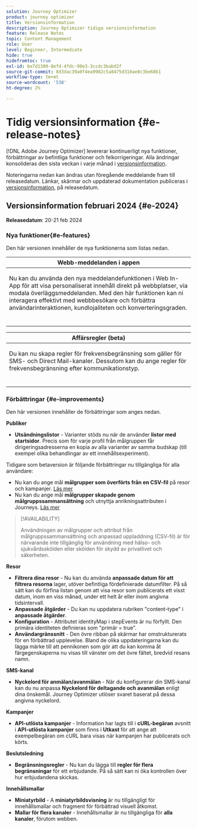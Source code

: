 ```yaml
---
solution: Journey Optimizer
product: journey optimizer
title: Versionsinformation
description: Journey Optimizer tidiga versionsinformation
feature: Release Notes
topic: Content Management
role: User
level: Beginner, Intermediate
hide: true
hidefromtoc: true
exl-id: 6e7d1300-8efd-4fdc-90e3-3ccdc3babd2f
source-git-commit: 8d3dac39a0f4ea9982c5a8475d310ae0c3be68b1
workflow-type: tm+mt
source-wordcount: '538'
ht-degree: 2%

---
```


# Tidig versionsinformation {#e-release-notes}

[!DNL Adobe Journey Optimizer] levererar kontinuerligt nya funktioner, förbättringar av befintliga funktioner och felkorrigeringar. Alla ändringar konsolideras den sista veckan i varje månad i [versionsinformation](release-notes.md).

Noteringarna nedan kan ändras utan föregående meddelande fram till releasedatum. Länkar, skärmar och uppdaterad dokumentation publiceras i [versionsinformation](release-notes.md), på releasedatum.

## Versionsinformation februari 2024 {#e-2024}

**Releasedatum**: 20-21 feb 2024

### Nya funktioner{#e-features}

Den här versionen innehåller de nya funktionerna som listas nedan.


<table>
<thead>
<tr>
<th><strong>Webb-meddelanden i appen</strong><br/></th>
</tr>
</thead>
<tbody>
<tr>
<td>
<p>Nu kan du använda den nya meddelandefunktionen i Web In-App för att visa personaliserat innehåll direkt på webbplatser, via modala överläggsmeddelanden. Med den här funktionen kan ni interagera effektivt med webbbesökare och förbättra användarinteraktionen, kundlojaliteten och konverteringsgraden.<br/><br/></p>
<!--img src="assets/do-not-localize/computed-attributes.gif"-->
</tr>
</tbody>
</table>


<table>
<thead>
<tr>
<th><strong>Affärsregler (beta)</strong><br/></th>
</tr>
</thead>
<tbody>
<tr>
<td>
<p>Du kan nu skapa regler för frekvensbegränsning som gäller för SMS- och Direct Mail-kanaler. Dessutom kan du ange regler för frekvensbegränsning efter kommunikationstyp.<br/><br/></p>
<!--img src="assets/do-not-localize/computed-attributes.gif"-->
</tr>
</tbody>
</table>



### Förbättringar {#e-improvements}

Den här versionen innehåller de förbättringar som anges nedan.

**Publiker**

* **Utsändningslistor** - Varianter stöds nu när de använder **listor med startsidor**. Precis som för varje profil från målgruppen får dirigeringsadresserna en kopia av alla varianter av samma budskap (till exempel olika behandlingar av ett innehållsexperiment).

Tidigare som betaversion är följande förbättringar nu tillgängliga för alla användare:

* Nu kan du ange mål **målgrupper som överförts från en CSV-fil** på resor och kampanjer. [Läs mer](../audience/about-audiences.md#segments-in-journey-optimizer)
* Nu kan du ange mål **målgrupper skapade genom målgruppssammansättning** och utnyttja anrikningsattributen i Journeys. [Läs mer](../building-journeys/read-audience.md)

>[!AVAILABILITY]
>
>Användningen av målgrupper och attribut från målgruppssammansättning och anpassad uppladdning (CSV-fil) är för närvarande inte tillgänglig för användning med hälso- och sjukvårdsskölden eller skölden för skydd av privatlivet och säkerheten.

**Resor**

* **Filtrera dina resor** - Nu kan du använda **anpassade datum för att filtrera resorna** lager, utöver befintliga fördefinierade datumfilter. På så sätt kan du förfina listan genom att visa resor som publicerats ett visst datum, inom en viss månad, under ett helt år eller inom angivna tidsintervall.
* **Anpassade åtgärder** - Du kan nu uppdatera rubriken &quot;content-type&quot; i **anpassade åtgärder**.
* **Konfiguration** - Attributet identityMap i stepEvents är nu förfyllt. Den primära identiteten definieras som &quot;primär = true&quot;.
* **Användargränssnitt** - Den övre ribban på skärmar har omstrukturerats för en förbättrad upplevelse. Bland de olika uppdateringarna kan du lägga märke till att pennikonen som gör att du kan komma åt färgegenskaperna nu visas till vänster om det övre fältet, bredvid resans namn.

**SMS-kanal**

* **Nyckelord för anmälan/avanmälan** - När du konfigurerar din SMS-kanal kan du nu anpassa **Nyckelord för deltagande och avanmälan** enligt dina önskemål. Journey Optimizer utlöser svaret baserat på dessa angivna nyckelord.

**Kampanjer**

* **API-utlösta kampanjer** - Information har lagts till i **cURL-begäran** avsnitt i **API-utlösta kampanjer** som finns i **Utkast** för att ange att exempelbegäran om cURL bara visas när kampanjen har publicerats och körts.

**Beslutsledning**

* **Begränsningsregler** - Nu kan du lägga till **regler för flera begränsningar** för ett erbjudande. På så sätt kan ni öka kontrollen över hur erbjudandena skickas.

**Innehållsmallar**

* **Miniatyrbild** - A **miniatyrbildsvisning** är nu tillgängligt för innehållsmallar och fragment för förbättrad visuell åtkomst.
* **Mallar för flera kanaler** - Innehållsmallar är nu tillgängliga för **alla kanaler**, förutom webben.